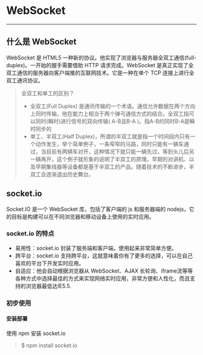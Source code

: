 # WebSocket

------

## 什么是 WebSocket

WebSocket 是 HTML5 一种新的协议。他实现了浏览器与服务器全双工通信(full-duplex)。一开始的握手需要借助 HTTP 请求完成。WebSocket 是真正实现了全双工通信的服务器向客户端推的互联网技术。它是一种在单个 TCP 连接上进行全双工通讯协议。

> 全双工和单工的区别？
>
> - 全双工(Full Duplex) 是通讯传输的一个术语。通信允许数据在两个方向上同时传输，他在能力上相当于两个弹弓通信方式的结合。全双工指可以同时(瞬时)进行信号的双向传输( A-B且B-A )。指A-B的同时B-A是瞬时同步的
> - 单工、半双工(Half Duplex)，所谓的半双工就是指一个时间段内只有一个动作发生，举个简单例子，一条窄窄的马路，同时只能有一辆车通过，当目前有两辆车对开，这种情况下就只能一辆先过，等到头儿后另一辆再开，这个例子就形象的说明了半双工的原理。早期的对讲机、以及早期集线器等设备都是基于半双工的产品。随着技术的不断进步，半双工会逐渐退出历史舞台。
>
> 



## socket.io

Socket.IO 是一个 WebSocket 库，包括了客户端的 js 和服务器端的 nodejs，它的目标是构建可以在不同浏览器和移动设备上使用的实时应用。

### socket.io 的特点

- 易用性：socket.io 封装了服务端和客户端，使用起来非常简单方便。
- 跨平台：socket.io 支持跨平台，这就意味着你有了更多的选择，可以在自己喜欢的平台下开发实时应用。
- 自适应：他会自动根据浏览器从 WebSocket、AJAX 长轮询、iframe流等等各种方式中选择最佳的方式来实现网络实时应用，非常方便和人性化，而且支持的浏览器最低达IE5.5.

### 初步使用

#### 安装部署

使用 npm 安装 socket.io

> $ npm install socket.io